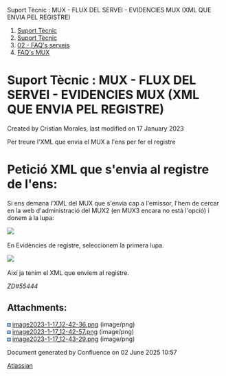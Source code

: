 Suport Tècnic : MUX - FLUX DEL SERVEI - EVIDENCIES MUX (XML QUE ENVIA PEL REGISTRE)  

1.  [Suport Tècnic](index.html)
2.  [Suport Tècnic](13893782.html)
3.  [02 - FAQ's serveis](26313393.html)
4.  [FAQ's MUX](28705591.html)

Suport Tècnic : MUX - FLUX DEL SERVEI - EVIDENCIES MUX (XML QUE ENVIA PEL REGISTRE)
===================================================================================

Created by Cristian Morales, last modified on 17 January 2023

  

Per treure l'XML que envia el MUX a l'ens per fer el registre

  

Petició XML que s'envia al registre de l'ens:
=============================================

Si ens demana l'XML del MUX que s'envia cap a l'emissor, l'hem de cercar en la web d'administració del MUX2 (en MUX3 encara no està l'opció) i donem a la lupa:

  

![](attachments/81855441/81855444.png)

En Evidències de registre, seleccionem la primera lupa.

  

![](attachments/81855441/81855445.png)

  

Així ja tenim el XML que enviem al registre.

  

_ZD#55444_

Attachments:
------------

![](images/icons/bullet_blue.gif) [image2023-1-17\_12-42-36.png](attachments/81855441/81855442.png) (image/png)  
![](images/icons/bullet_blue.gif) [image2023-1-17\_12-42-57.png](attachments/81855441/81855444.png) (image/png)  
![](images/icons/bullet_blue.gif) [image2023-1-17\_12-43-29.png](attachments/81855441/81855445.png) (image/png)  

Document generated by Confluence on 02 June 2025 10:57

[Atlassian](http://www.atlassian.com/)